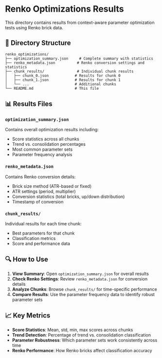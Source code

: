 # Renko Optimizations Results

This directory contains results from context-aware parameter optimization tests using Renko brick data.

## 📁 Directory Structure

```
renko_optimizations/
├── optimization_summary.json     # Complete summary with statistics
├── renko_metadata.json          # Renko conversion settings and statistics
├── chunk_results/               # Individual chunk results
│   ├── chunk_0.json            # Results for chunk 0
│   ├── chunk_1.json            # Results for chunk 1
│   └── ...                     # Additional chunks
└── README.md                   # This file
```

## 📊 Results Files

### `optimization_summary.json`
Contains overall optimization results including:
- Score statistics across all chunks
- Trend vs. consolidation percentages
- Most common parameter sets
- Parameter frequency analysis

### `renko_metadata.json`
Contains Renko conversion details:
- Brick size method (ATR-based or fixed)
- ATR settings (period, multiplier)
- Conversion statistics (total bricks, up/down distribution)
- Timestamp of conversion

### `chunk_results/`
Individual results for each time chunk:
- Best parameters for that chunk
- Classification metrics
- Score and performance data

## 🔍 How to Use

1. **View Summary**: Open `optimization_summary.json` for overall results
2. **Check Renko Settings**: Review `renko_metadata.json` for conversion details
3. **Analyze Chunks**: Browse `chunk_results/` for time-specific performance
4. **Compare Results**: Use the parameter frequency data to identify robust parameter sets

## 📈 Key Metrics

- **Score Statistics**: Mean, std, min, max scores across chunks
- **Trend Detection**: Percentage of trend vs. consolidation classification
- **Parameter Robustness**: Which parameter sets work consistently across time
- **Renko Performance**: How Renko bricks affect classification accuracy 